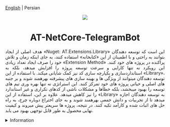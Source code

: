 [English](./README.md) | Persian

<p align="center">
	<img align="center" src="https://www.extensionmethod.com/wp-content/uploads/2020/09/ExtensionMethod_Logo_final_2.png">
</p>

<h1 align="center">
  AT-NetCore-TelegramBot
</h1>

<div>
	<p style="text-align: justify;">
	    هدف اصلی از ایجاد «Nuget: AT.Extensions.Library» این است که توسعه دهندگان بتوانند به راحتی و با اطمینان از این «کتابخانه» استفاده کنند، به جای اینکه زمان و تلاش خود را صرف ایجاد تعداد زیادی «Extension Method» پراکنده در پروژه های خود کنند. این رویکرد نه تنها کارایی و سرعت توسعه پروژه را افزایش میدهد، بلکه به استانداردسازی و یکپارچه سازی کد نیز کمک شایانی میکند. با استفاده از این «Library»، توسعه دهندگان میتوانند از ویژگی ها و بهینه سازی های پیشرفته بهرهمند شوند و بر جنبه های اصلی و حیاتی پروژه های خود تمرکز کنند. این استراتژی نه تنها بهره وری تیم های توسعه را بهبود میبخشد، بلکه خطاها و مشکلات ناشی از کدهای تکراری و غیر استاندارد را نیز کاهش میدهد. علاوه بر این، استفاده از این «Library» به توسعه دهندگان اجازه میدهد تا از تجربیات و دانش جمعی بهرهمند شوند و به جای اختراع دوباره چرخ، به راه حل های اثبات شده و کارآمد تکیه کنند. در نتیجه، پروژه ها سریعتر پیش میروند و کیفیت نهایی محصول به طور قابل توجهی بهبود می یابد.
	</p>
</div>

<details>
<summary>Information</summary>

### The table presented here is dedicated to project implementation methods
| Row  | Category | Number Of Methods
| :---: | :---: | :---:
| 01 | CharExtension | ---
| 02 | DateTimeExtension | ---
| 03 | DirectoryInfoExtension | ---
| 04 | FileInfoExtension | ---
| 05 | HttpHandlerExtension | ---
| 06 | StringExtension | ---
| 07 | XMLExtension | ---

</details>
